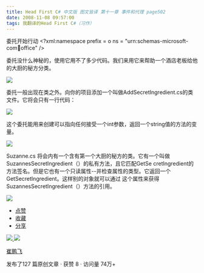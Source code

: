 ```yaml
---
title: Head First C# 中文版 图文皆译 第十一章 事件和代理 page502
date: 2008-11-08 09:57:00
tags: 我翻译的Head First C#（习作）
---
```

委托开始行动  <?xml:namespace prefix = o ns = "urn:schemas-microsoft-
com:office:office" />

委托没什么神秘的，使用它用不了多少代码。我们来用它来帮助一个酒店老板给他的大厨的秘方分类。

![](https://p-blog.csdn.net/images/p_blog_csdn_net/cuipengfei1/EntryImages/20081108/%E6%88%AA%E5%9B%BE00.jpg)

委托一般出现在类之外。向你的项目添加一个叫做AddSecretIngredient.cs的类文件。它将会只有一行代码：

![](https://p-blog.csdn.net/images/p_blog_csdn_net/cuipengfei1/EntryImages/20081108/%E6%88%AA%E5%9B%BE01.jpg)

这个委托能用来创建可以指向任何接受一个int参数，返回一个string值的方法的变量。

![](https://p-blog.csdn.net/images/p_blog_csdn_net/cuipengfei1/EntryImages/20081108/%E6%88%AA%E5%9B%BE02.jpg)

Suzanne.cs  将会内有一个含有第一个大厨的秘方的类。它有一个叫做SuzannesSecretIngredient（）的私有方法，且它匹配GetSe
cretIngredient的方法签名。但是它也有一个只读属性--并检查属性的类型。它返回一个GetSecretIngredient。这样别的对象就可以通过
这个属性来获得SuzannesSecretIngredient（）方法的引用。

![](https://p-blog.csdn.net/images/p_blog_csdn_net/cuipengfei1/EntryImages/20081108/%E6%88%AA%E5%9B%BE03.jpg)

  * [ 点赞  ](javascript:;)
  * [ 收藏  ](javascript:;)
  * [ 分享 ](javascript:;)

[ ![](https://profile.csdnimg.cn/5/2/5/3_cuipengfei1)
![](https://g.csdnimg.cn/static/user-reg-year/1x/11.png)
](https://blog.csdn.net/cuipengfei1)

[ 崔鹏飞 ](https://blog.csdn.net/cuipengfei1)

发布了127 篇原创文章  ·  获赞 8  ·  访问量 74万+

